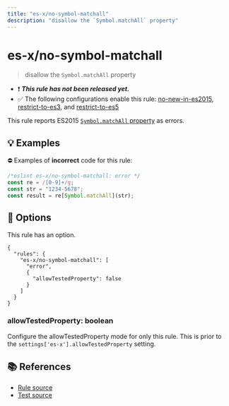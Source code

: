 ```yaml
---
title: "es-x/no-symbol-matchall"
description: "disallow the `Symbol.matchAll` property"
---
```


# es-x/no-symbol-matchall
> disallow the `Symbol.matchAll` property

- ❗ <badge text="This rule has not been released yet." vertical="middle" type="error"> ***This rule has not been released yet.*** </badge>
- ✅ The following configurations enable this rule: [no-new-in-es2015], [restrict-to-es3], and [restrict-to-es5]

This rule reports ES2015 [`Symbol.matchAll` property](https://github.com/tc39/proposal-string-matchall) as errors.

## 💡 Examples

⛔ Examples of **incorrect** code for this rule:

<eslint-playground type="bad">

```js
/*eslint es-x/no-symbol-matchall: error */
const re = /[0-9]+/g;
const str = "1234-5678";
const result = re[Symbol.matchAll](str);
```

</eslint-playground>

## 🔧 Options

This rule has an option.

```jsonc
{
  "rules": {
    "es-x/no-symbol-matchall": [
      "error",
      {
        "allowTestedProperty": false
      }
    ]
  }
}
```

### allowTestedProperty: boolean

Configure the allowTestedProperty mode for only this rule.
This is prior to the `settings['es-x'].allowTestedProperty` setting.

## 📚 References

- [Rule source](https://github.com/eslint-community/eslint-plugin-es-x/blob/master/lib/rules/no-symbol-matchall.js)
- [Test source](https://github.com/eslint-community/eslint-plugin-es-x/blob/master/tests/lib/rules/no-symbol-matchall.js)

[no-new-in-es2015]: ../configs/index.md#no-new-in-es2015
[restrict-to-es3]: ../configs/index.md#restrict-to-es3
[restrict-to-es5]: ../configs/index.md#restrict-to-es5
